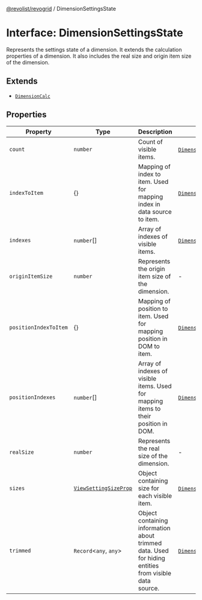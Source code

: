 [@revolist/revogrid](README.md) / DimensionSettingsState

# Interface: DimensionSettingsState

Represents the settings state of a dimension.
It extends the calculation properties of a dimension.
It also includes the real size and origin item size of the dimension.

## Extends

- [`DimensionCalc`](Interface.DimensionCalc.md)

## Properties

| Property | Type | Description | Inherited from | Defined in |
| ------ | ------ | ------ | ------ | ------ |
| `count` | `number` | Count of visible items. | [`DimensionCalc`](Interface.DimensionCalc.md).`count` | [src/types/interfaces.ts:581](https://github.com/revolist/revogrid/blob/08de4537b2052abd86ff4eb5461780401e3c4fcb/src/types/interfaces.ts#L581) |
| `indexToItem` | \{\} | Mapping of index to item. Used for mapping index in data source to item. | [`DimensionCalc`](Interface.DimensionCalc.md).`indexToItem` | [src/types/interfaces.ts:604](https://github.com/revolist/revogrid/blob/08de4537b2052abd86ff4eb5461780401e3c4fcb/src/types/interfaces.ts#L604) |
| `indexes` | `number`[] | Array of indexes of visible items. | [`DimensionCalc`](Interface.DimensionCalc.md).`indexes` | [src/types/interfaces.ts:576](https://github.com/revolist/revogrid/blob/08de4537b2052abd86ff4eb5461780401e3c4fcb/src/types/interfaces.ts#L576) |
| `originItemSize` | `number` | Represents the origin item size of the dimension. | - | [src/types/interfaces.ts:636](https://github.com/revolist/revogrid/blob/08de4537b2052abd86ff4eb5461780401e3c4fcb/src/types/interfaces.ts#L636) |
| `positionIndexToItem` | \{\} | Mapping of position to item. Used for mapping position in DOM to item. | [`DimensionCalc`](Interface.DimensionCalc.md).`positionIndexToItem` | [src/types/interfaces.ts:593](https://github.com/revolist/revogrid/blob/08de4537b2052abd86ff4eb5461780401e3c4fcb/src/types/interfaces.ts#L593) |
| `positionIndexes` | `number`[] | Array of indexes of visible items. Used for mapping items to their position in DOM. | [`DimensionCalc`](Interface.DimensionCalc.md).`positionIndexes` | [src/types/interfaces.ts:587](https://github.com/revolist/revogrid/blob/08de4537b2052abd86ff4eb5461780401e3c4fcb/src/types/interfaces.ts#L587) |
| `realSize` | `number` | Represents the real size of the dimension. | - | [src/types/interfaces.ts:631](https://github.com/revolist/revogrid/blob/08de4537b2052abd86ff4eb5461780401e3c4fcb/src/types/interfaces.ts#L631) |
| `sizes` | [`ViewSettingSizeProp`](TypeAlias.ViewSettingSizeProp.md) | Object containing size for each visible item. | [`DimensionCalc`](Interface.DimensionCalc.md).`sizes` | [src/types/interfaces.ts:620](https://github.com/revolist/revogrid/blob/08de4537b2052abd86ff4eb5461780401e3c4fcb/src/types/interfaces.ts#L620) |
| `trimmed` | `Record`\<`any`, `any`\> | Object containing information about trimmed data. Used for hiding entities from visible data source. | [`DimensionCalc`](Interface.DimensionCalc.md).`trimmed` | [src/types/interfaces.ts:615](https://github.com/revolist/revogrid/blob/08de4537b2052abd86ff4eb5461780401e3c4fcb/src/types/interfaces.ts#L615) |
